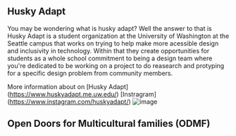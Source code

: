 ## Husky Adapt 
You may be wondering what is husky adapt? Well the answer to that is Husky Adapt is a student organization at the University of Washington at the Seattle campus that works on trying to help make more acessible design and inclusivity in technology. Within that they create opportunities for students as a whole school commitment to being a design team where you're dedicated to be working on a project to do reasearch and protyping for a specific design problem from community members.

More information about on [Husky Adapt] (https://www.huskyadapt.me.uw.edu/) 
[Instragram] (https://www.instagram.com/huskyadapt/)
![image](https://github.com/user-attachments/assets/f0d38845-0445-4c32-91b4-ea80b21d4a2a)

## Open Doors for Multicultural families (ODMF) 
